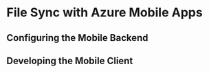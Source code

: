 # File Sync with Azure Mobile Apps

## Configuring the Mobile Backend

## Developing the Mobile Client

<!-- Images -->

<!-- Links -->
